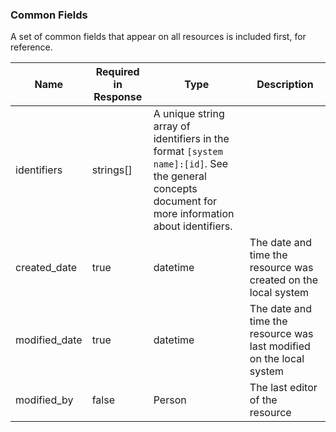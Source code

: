 ### Common Fields

A set of common fields that appear on all resources is included first, for reference.

| Name          | Required in Response	| Type      | Description
|-----------    |-----------|-----------|--------------
|identifiers	|strings[]	|A unique string array of identifiers in the format `[system name]:[id]`. See the general concepts document for more information about identifiers.
|created_date	|true	|datetime   |The date and time the resource was created on the local system
|modified_date	|true	|datetime	|The date and time the resource was last modified on the local system
|modified_by	|false	|Person	|The last editor of the resource
